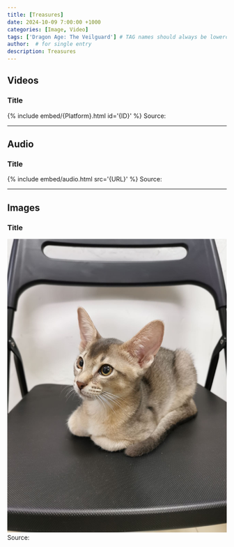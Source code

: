 ```yaml
---
title: [Treasures]
date: 2024-10-09 7:00:00 +1000
categories: [Image, Video]
tags: ['Dragon Age: The Veilguard'] # TAG names should always be lowercase
author:  # for single entry
description: Treasures
---
```


## Videos
  ### Title
{% include embed/{Platform}.html id='{ID}' %}
   Source: 

---
## Audio
  ### Title
{% include embed/audio.html src='{URL}' %}
   Source: 

---
## Images
  ### Title
<div class="pswp-gallery" id="my-gallery">
  <a href="/assets/img/Dobby/IMG_5995.JPG">
    <img src="/assets/img/Dobby/IMG_5995.JPG" alt="item">
  </a>
</div>
  Source: 

